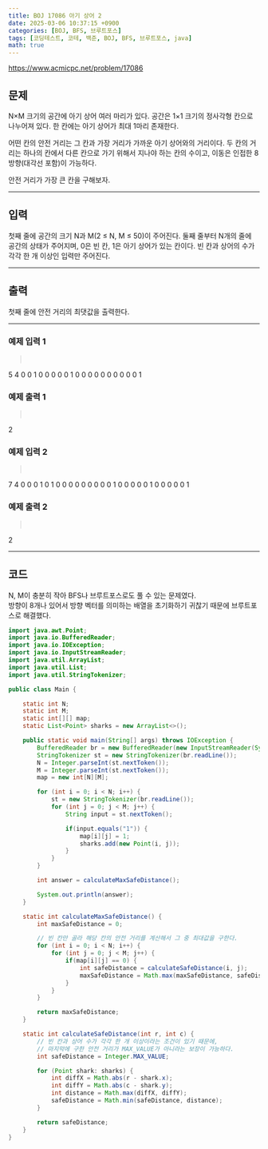 ```yaml
---
title: BOJ 17086 아기 상어 2
date: 2025-03-06 10:37:15 +0900
categories: [BOJ, BFS, 브루트포스]
tags: [코딩테스트, 코테, 백준, BOJ, BFS, 브루트포스, java]
math: true
---
```


<https://www.acmicpc.net/problem/17086>

## 문제
N×M 크기의 공간에 아기 상어 여러 마리가 있다. 공간은 1×1 크기의 정사각형 칸으로 나누어져 있다. 한 칸에는 아기 상어가 최대 1마리 존재한다.

어떤 칸의 안전 거리는 그 칸과 가장 거리가 가까운 아기 상어와의 거리이다. 두 칸의 거리는 하나의 칸에서 다른 칸으로 가기 위해서 지나야 하는 칸의 수이고, 이동은 인접한 8방향(대각선 포함)이 가능하다.

안전 거리가 가장 큰 칸을 구해보자.

---
## 입력
첫째 줄에 공간의 크기 N과 M(2 ≤ N, M ≤ 50)이 주어진다. 둘째 줄부터 N개의 줄에 공간의 상태가 주어지며, 0은 빈 칸, 1은 아기 상어가 있는 칸이다. 빈 칸과 상어의 수가 각각 한 개 이상인 입력만 주어진다.

---
## 출력
첫째 줄에 안전 거리의 최댓값을 출력한다.

---
### 예제 입력 1
> <pre>
5 4
0 0 1 0
0 0 0 0
1 0 0 0
0 0 0 0
0 0 0 1
> </pre>

### 예제 출력 1
> <pre>
2
> </pre>

### 예제 입력 2
> <pre>
7 4
0 0 0 1
0 1 0 0
0 0 0 0
0 0 0 1
0 0 0 0
0 1 0 0
0 0 0 1
> </pre>

### 예제 출력 2
> <pre>
2
> </pre>

---
## 코드

N, M이 충분히 작아 BFS나 브루트포스로도 풀 수 있는 문제였다.  
방향이 8개나 있어서 방향 벡터를 의미하는 배열을 초기화하기 귀찮기 때문에 브루트포스로 해결했다.

```java
import java.awt.Point;
import java.io.BufferedReader;
import java.io.IOException;
import java.io.InputStreamReader;
import java.util.ArrayList;
import java.util.List;
import java.util.StringTokenizer;

public class Main {

    static int N;
    static int M;
    static int[][] map;
    static List<Point> sharks = new ArrayList<>();

    public static void main(String[] args) throws IOException {
        BufferedReader br = new BufferedReader(new InputStreamReader(System.in));
        StringTokenizer st = new StringTokenizer(br.readLine());
        N = Integer.parseInt(st.nextToken());
        M = Integer.parseInt(st.nextToken());
        map = new int[N][M];

        for (int i = 0; i < N; i++) {
            st = new StringTokenizer(br.readLine());
            for (int j = 0; j < M; j++) {
                String input = st.nextToken();

                if(input.equals("1")) {
                    map[i][j] = 1;
                    sharks.add(new Point(i, j));
                }
            }
        }

        int answer = calculateMaxSafeDistance();

        System.out.println(answer);
    }

    static int calculateMaxSafeDistance() {
        int maxSafeDistance = 0;

        // 빈 칸만 골라 해당 칸의 안전 거리를 계산해서 그 중 최대값을 구한다.
        for (int i = 0; i < N; i++) {
            for (int j = 0; j < M; j++) {
                if(map[i][j] == 0) {
                    int safeDistance = calculateSafeDistance(i, j);
                    maxSafeDistance = Math.max(maxSafeDistance, safeDistance);
                }
            }
        }

        return maxSafeDistance;
    }

    static int calculateSafeDistance(int r, int c) {
        // 빈 칸과 상어 수가 각각 한 개 이상이라는 조건이 있기 때문에,
        // 마지막에 구한 안전 거리가 MAX_VALUE가 아니라는 보장이 가능하다.
        int safeDistance = Integer.MAX_VALUE;

        for (Point shark: sharks) {
            int diffX = Math.abs(r - shark.x);
            int diffY = Math.abs(c - shark.y);
            int distance = Math.max(diffX, diffY);
            safeDistance = Math.min(safeDistance, distance);
        }

        return safeDistance;
    }
}
```
